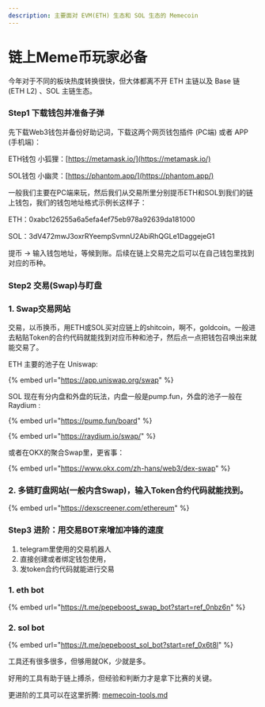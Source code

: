 ```yaml
---
description: 主要面对 EVM(ETH) 生态和 SOL 生态的 Memecoin
---
```


# 链上Meme币玩家必备



今年对于不同的板块热度转换很快，但大体都离不开 ETH 主链以及 Base 链 (ETH L2) 、SOL 主链生态。

### Step1 下载钱包并准备子弹

先下载Web3钱包并备份好助记词，下载这两个网页钱包插件 (PC端) 或者 APP (手机端)：

ETH钱包 小狐狸：[https://metamask.io/](https://metamask.io/)

SOL钱包 小幽灵：[https://phantom.app/](https://phantom.app/)

一般我们主要在PC端来玩，然后我们从交易所里分别提币ETH和SOL到我们的链上钱包，我们的钱包地址格式示例长这样子：

ETH：0xabc126255a6a5efa4ef75eb978a92639da181000

SOL：3dV472mwJ3oxrRYeempSvmnU2AbiRhQGLe1DaggejeG1

提币 -> 输入钱包地址，等候到账。后续在链上交易完之后可以在自己钱包里找到对应的币种。



### Step2 交易(Swap)与盯盘

### 1. Swap交易网站

交易，以币换币，用ETH或SOL买对应链上的shitcoin，啊不，goldcoin。一般进去粘贴Token的合约代码就能找到对应币种和池子，然后点一点把钱包召唤出来就能交易了。

ETH 主要的池子在 Uniswap:

{% embed url="https://app.uniswap.org/swap" %}

SOL 现在有分内盘和外盘的玩法，内盘一般是pump.fun，外盘的池子一般在 Raydium :

{% embed url="https://pump.fun/board" %}

{% embed url="https://raydium.io/swap/" %}

或者在OKX的聚合Swap里，更省事：

{% embed url="https://www.okx.com/zh-hans/web3/dex-swap" %}

### 2. 多链盯盘网站(一般内含Swap)，输入Token合约代码就能找到。

{% embed url="https://dexscreener.com/ethereum" %}

### Step3 进阶：用交易BOT来增加冲锋的速度

1. telegram里使用的交易机器人
2. 直接创建或者绑定钱包使用，
3. 发token合约代码就能进行交易&#x20;

### 1. eth bot&#x20;

{% embed url="https://t.me/pepeboost_swap_bot?start=ref_0nbz6n" %}

### 2. sol bot&#x20;

{% embed url="https://t.me/pepeboost_sol_bot?start=ref_0x6t8l" %}



工具还有很多很多，但够用就OK，少就是多。

好用的工具有助于链上搏杀，但经验和判断力才是拿下比赛的关键。



更进阶的工具可以在这里折腾:  [memecoin-tools.md](../web3-tools/memecoin-tools.md "mention")









